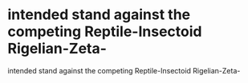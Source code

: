 # intended stand against the competing Reptile-Insectoid Rigelian-Zeta-

intended stand against the competing Reptile-Insectoid Rigelian-Zeta-